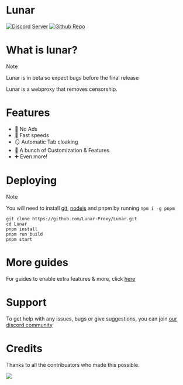 # Lunar

[![Discord Server](https://skillicons.dev/icons?i=discord)](https://discord.gg/fuPtWjYuf8) [![Github Repo](https://skillicons.dev/icons?i=github)](https://github.com/Lunar-proxy/Lunar)

# What is lunar?

> [!NOTE]  
> Lunar is in beta so expect bugs before the final release

Lunar is a webproxy that removes censorship.

# Features

- 🚫 No Ads
- 🚀 Fast speeds
- 🪞 Automatic Tab cloaking
- 🎨 A bunch of Customization & Features
- ➕ Even more!

# Deploying

> [!NOTE]
> You will need to install [git](https://git-scm.com/downloads), [nodejs](https://nodejs.org/en/download/prebuilt-installer) and pnpm by running `npm i -g pnpm`

```
git clone https://github.com/Lunar-Proxy/Lunar.git
cd Lunar
pnpm install
pnpm run build
pnpm start
```

# More guides

For guides to enable extra features & more, click [here](https://github.com/Lunar-proxy/Lunar/wiki)

# Support

To get help with any issues, bugs or give suggestions, you can join [our discord community](https://dsc.gg/golunar)

# Credits

Thanks to all the contribuators who made this possible.

<a href="https://github.com/lunar-proxy/lunar/graphs/contributors">
<img src="https://contrib.rocks/image?repo=lunar-proxy/lunar"/>
</a>
